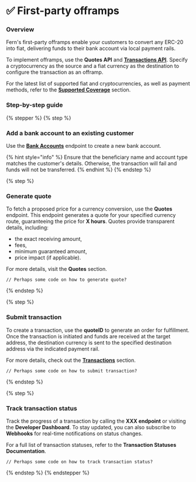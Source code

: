 # ✅ First-party offramps

### Overview

Fern's first-party offramps enable your customers to convert any ERC-20 into fiat, delivering funds to their bank account via local payment rails. &#x20;

To implement offramps, use the **Quotes API** and [**Transactions API**](../api-reference/transactions/). Specify a cryptocurrency as the source and a fiat currency as the destination to configure the transaction as an offramp.

For the latest list of supported fiat and cryptocurrencies, as well as payment methods, refer to the [**Supported Coverage**](../overview/supported-regions-and-currencies.md) section.

### Step-by-step guide

{% stepper %}
{% step %}
### Add a bank account to an existing customer

Use the [**Bank Accounts**](../group-1/bank-accounts.md) endpoint to create a new bank account.&#x20;

{% hint style="info" %}
Ensure that the beneficiary name and account type matches the customer's details. Otherwise, the transaction will fail and funds will not be transferred.&#x20;
{% endhint %}
{% endstep %}

{% step %}
### Generate quote

To fetch a proposed price for a currency conversion, use the **Quotes** endpoint. This endpoint generates a quote for your specified currency route, guaranteeing the price for **X hours**. Quotes provide transparent details, including:

* the exact receiving amount,&#x20;
* fees,&#x20;
* minimum guaranteed amount,
* price impact (if applicable).

For more details, visit the **Quotes** section.

```
// Perhaps some code on how to generate quote?
```
{% endstep %}

{% step %}
### Submit transaction

To create a transaction, use the **quoteID** to generate an order for fulfillment. Once the transaction is initiated and funds are received at the target address, the destination currency is sent to the specified destination address via the indicated payment rail.&#x20;

For more details, check out the [**Transactions**](../api-reference/transactions/) section.

```
// Perhaps some code on how to submit transaction?
```
{% endstep %}

{% step %}
### Track transaction status

Track the progress of a transaction by calling the **XXX endpoint** or visiting the **Developer Dashboard**. To stay updated, you can also subscribe to **Webhooks** for real-time notifications on status changes.

For a full list of transaction statuses, refer to the **Transaction Statuses Documentation**.

```
// Perhaps some code on how to track transaction status?
```
{% endstep %}
{% endstepper %}

